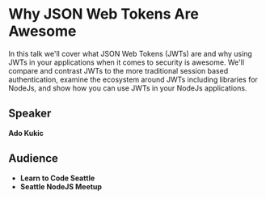 # Why JSON Web Tokens Are Awesome

In this talk we'll cover what JSON Web Tokens (JWTs) are and why using JWTs in your applications when it comes to security is awesome. We'll compare and contrast JWTs to the more traditional session based authentication, examine the ecosystem around JWTs including libraries for NodeJs, and show how you can use JWTs in your NodeJs applications.

## Speaker
**Ado Kukic**

## Audience
* **Learn to Code Seattle**
* **Seattle NodeJS Meetup**